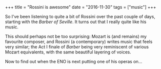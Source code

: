 +++
title = "Rossini is awesome"
date = "2016-11-30"
tags = ["music"]
+++

So I've been listening to quite a bit of Rossini over the past couple of days, starting with the _Barber of Seville_. It turns out that I really quite like his music.

This should perhaps not be too surprising: Mozart is (and remains) my favourite composer, and Rossini (a contemporary) writes music that feels very similar; the Act I finale of _Barber_ being very reminiscent of various Mozart equivalents, with the same beautiful layering of voices.

Now to find out when the ENO is next putting one of his operas on...

